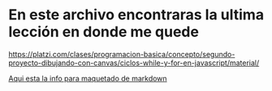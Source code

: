 # En este archivo encontraras la ultima lección en donde me quede

https://platzi.com/clases/programacion-basica/concepto/segundo-proyecto-dibujando-con-canvas/ciclos-while-y-for-en-javascript/material/

[Aqui esta la info para maquetado de markdown](https://github.com/adam-p/markdown-here/wiki/Markdown-Cheatsheet)